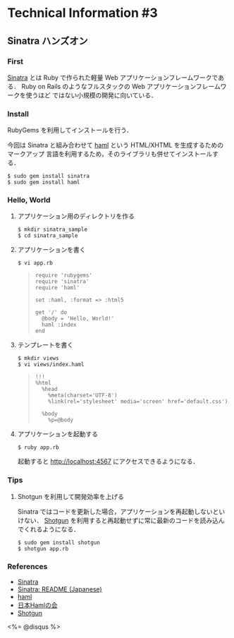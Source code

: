 Technical Information #3
================================================================================


Sinatra ハンズオン
--------------------------------------------------------------------------------


### First

[Sinatra]() とは Ruby で作られた軽量 Web アプリケーションフレームワークである．
Ruby on Rails のようなフルスタックの Web アプリケーションフレームワークを使うほど
ではない小規模の開発に向いている．


### Install

RubyGems を利用してインストールを行う．

今回は Sinatra と組み合わせて [haml]() という HTML/XHTML を生成するためのマークアップ
言語を利用するため，そのライブラリも併せてインストールする．

    $ sudo gem install sinatra
    $ sudo gem install haml


### Hello, World

1. アプリケーション用のディレクトリを作る

       $ mkdir sinatra_sample
       $ cd sinatra_sample

2. アプリケーションを書く

       $ vi app.rb

    >     require 'rubygems'
    >     require 'sinatra'
    >     require 'haml'
    >
    >     set :haml, :format => :html5
    >
    >     get '/' do
    >       @body = 'Hello, World!'
    >       haml :index
    >     end

3. テンプレートを書く

       $ mkdir views
       $ vi views/index.haml

    >     !!!
    >     %html
    >       %head
    >         %meta(charset='UTF-8')
    >         %link(rel='stylesheet' media='screen' href='default.css')
    >
    >       %body
    >         %p=@body

4. アプリケーションを起動する

       $ ruby app.rb

    起動すると [http://localhost:4567](http://localhost:4567) にアクセスできるようになる．


### Tips

1. Shotgun を利用して開発効率を上げる

    Sinatra ではコードを更新した場合，アプリケーションを再起動しないといけない．
    [Shotgun]() を利用すると再起動せずに常に最新のコードを読み込んでくれるようになる．

       $ sudo gem install shotgun
       $ shotgun app.rb


### References

- [Sinatra](http://www.sinatrarb.com "Sinatra")
- [Sinatra: README (Japanese)](http://www.sinatrarb.com/intro-jp.html "Sinatra: README (Japanese)")
- [haml](http://haml-lang.com/ "#haml")
- [日本Hamlの会](http://haml.ursm.jp/ "日本Hamlの会")
- [Shotgun](http://rtomayko.github.com/shotgun/ "Shotgun")


<div><%= @disqus %></div>

